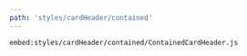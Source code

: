 ```yaml
---
path: 'styles/cardHeader/contained'
---
```


`embed:styles/cardHeader/contained/ContainedCardHeader.js`
